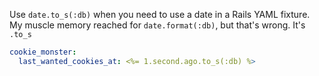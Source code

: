 Use `date.to_s(:db)` when you need to use a date in a Rails YAML fixture.
My muscle memory reached for `date.format(:db)`, but that's wrong.
It's `.to_s`

```yaml
cookie_monster:
  last_wanted_cookies_at: <%= 1.second.ago.to_s(:db) %>
```
